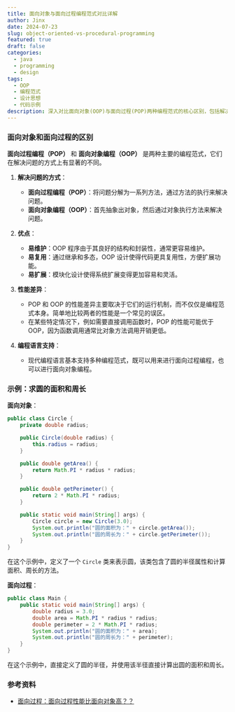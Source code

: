 ```yaml
---
title: 面向对象与面向过程编程范式对比详解
author: Jinx
date: 2024-07-23
slug: object-oriented-vs-procedural-programming
featured: true
draft: false
categories:
  - java
  - programming
  - design
tags:
  - OOP
  - 编程范式
  - 设计思想
  - 代码示例
description: 深入对比面向对象(OOP)与面向过程(POP)两种编程范式的核心区别，包括解决问题方式、优缺点分析、性能差异等，并通过Java代码实例展示两种范式的具体应用
---
```


### 面向对象和面向过程的区别

**面向过程编程（POP）** 和 **面向对象编程（OOP）** 是两种主要的编程范式，它们在解决问题的方式上有显著的不同。

1. **解决问题的方式**：

   - **面向过程编程（POP）**：将问题分解为一系列方法，通过方法的执行来解决问题。
   - **面向对象编程（OOP）**：首先抽象出对象，然后通过对象执行方法来解决问题。

2. **优点**：

   - **易维护**：OOP 程序由于其良好的结构和封装性，通常更容易维护。
   - **易复用**：通过继承和多态，OOP 设计使得代码更具复用性，方便扩展功能。
   - **易扩展**：模块化设计使得系统扩展变得更加容易和灵活。

3. **性能差异**：

   - POP 和 OOP 的性能差异主要取决于它们的运行机制，而不仅仅是编程范式本身。简单地比较两者的性能是一个常见的误区。
   - 在某些特定情况下，例如需要直接调用函数时，POP 的性能可能优于 OOP，因为函数调用通常比对象方法调用开销更低。

4. **编程语言支持**：
   - 现代编程语言基本支持多种编程范式，既可以用来进行面向过程编程，也可以进行面向对象编程。

### 示例：求圆的面积和周长

**面向对象**：

```java
public class Circle {
    private double radius;

    public Circle(double radius) {
        this.radius = radius;
    }

    public double getArea() {
        return Math.PI * radius * radius;
    }

    public double getPerimeter() {
        return 2 * Math.PI * radius;
    }

    public static void main(String[] args) {
        Circle circle = new Circle(3.0);
        System.out.println("圆的面积为：" + circle.getArea());
        System.out.println("圆的周长为：" + circle.getPerimeter());
    }
}
```

在这个示例中，定义了一个 `Circle` 类来表示圆，该类包含了圆的半径属性和计算面积、周长的方法。

**面向过程**：

```java
public class Main {
    public static void main(String[] args) {
        double radius = 3.0;
        double area = Math.PI * radius * radius;
        double perimeter = 2 * Math.PI * radius;
        System.out.println("圆的面积为：" + area);
        System.out.println("圆的周长为：" + perimeter);
    }
}
```

在这个示例中，直接定义了圆的半径，并使用该半径直接计算出圆的面积和周长。

### 参考资料

- [面向过程：面向过程性能比面向对象高？？](https://github.com/Snailclimb/JavaGuide/issues/431)
